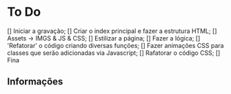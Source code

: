# To Do   
<!-- TODO -->
[] Iniciar a gravação;
[] Criar o index principal e fazer a estrutura HTML;
[] Assets -> IMGS & JS & CSS;
[] Estilizar a página;
[] Fazer a lógica;
[] 'Refatorar' o código criando diversas funções;
[] Fazer animações CSS para classes que serão adicionadas via Javascript;
[] Rafatorar o código CSS;
[] Fina


## Informações